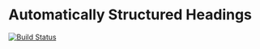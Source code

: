 # Automatically Structured Headings

[![Build Status](https://travis-ci.org/PolicyStat/ckeditor-plugin-structured-headings.svg?branch=master)](https://travis-ci.org/PolicyStat/ckeditor-plugin-structured-headings)
